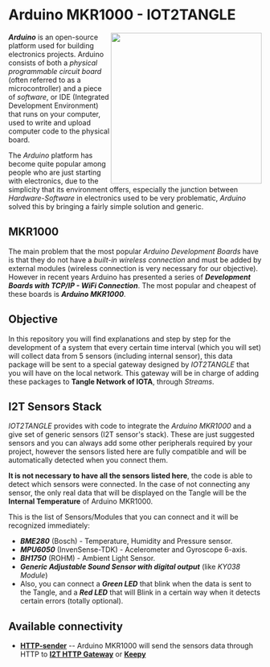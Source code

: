# Arduino MKR1000 - IOT2TANGLE

<img src="https://i.postimg.cc/hGRghxcp/arduino-logo.png" width="300" align="right">

***Arduino*** is an open-source platform used for building electronics projects. Arduino consists of both a *physical programmable circuit board* (often referred to as a microcontroller) and a piece of *software*, or IDE (Integrated Development Environment) that runs on your computer, used to write and upload computer code to the physical board.

The *Arduino* platform has become quite popular among people who are just starting with electronics, due to the simplicity that its environment offers, especially the junction between *Hardware-Software* in electronics used to be very problematic, *Arduino* solved this by bringing a fairly simple solution and generic.



## MKR1000

The main problem that the most popular *Arduino Development Boards* have is that they do not have a *built-in wireless connection* and must be added by external modules (wireless connection is very necessary for our objective). However in recent years Arduino has presented a series of ***Development Boards with TCP/IP - WiFi Connection***. The most popular and cheapest of these boards is ***Arduino MKR1000***.

## Objective

In this repository you will find explanations and step by step for the development of a system that every certain time interval (which you will set) will collect data from 5 sensors (including internal sensor), this data package will be sent to a special gateway designed by *IOT2TANGLE* that you will have on the local network. This gateway will be in charge of adding these packages to **Tangle Network of IOTA**, through *Streams*.

## I2T Sensors Stack

*IOT2TANGLE* provides with code to integrate the *Arduino MKR1000* and a give set of generic sensors (I2T sensor's stack). These are just suggested sensors and you can always add some other peripherals required by your project, however the sensors listed here are fully compatible and will be automatically detected when you connect them.

**It is not necessary to have all the sensors listed here**, the code is able to detect which sensors were connected. In the case of not connecting any sensor, the only real data that will be displayed on the Tangle will be the **Internal Temperature** of Arduino MKR1000.

This is the list of Sensors/Modules that you can connect and it will be recognized immediately:
- ***BME280*** (Bosch) - Temperature, Humidity and Pressure sensor.
- ***MPU6050*** (InvenSense-TDK) - Acelerometer and Gyroscope 6-axis.
- ***BH1750*** (ROHM) - Ambient Light Sensor.
- ***Generic Adjustable Sound Sensor with digital output*** (like *KY038 Module*)
- Also, you can connect a ***Green LED*** that blink when the data is sent to the Tangle, and a ***Red LED*** that will Blink in a certain way when it detects certain errors (totally optional).

## Available connectivity
- **[HTTP-sender](https://github.com/iot2tangle/Arduino-MKR1000/tree/main/http-sender)** -- Arduino MKR1000 will send the sensors data through HTTP to **[I2T HTTP Gateway](https://github.com/iot2tangle/Streams-http-gateway)** or **[Keepy](https://github.com/iot2tangle/Keepy)**
